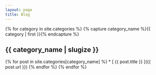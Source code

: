 ```yaml
---
layout: page
title: Blog
---
```


{% for category in site.categories %}
  {% capture category_name %}{{ category | first }}{% endcapture %}
  <h2> {{ category_name | slugize }} </h2>
  {% for post in site.categories[category_name] %}
    * [ {{ post.title }} ]({{ post.url }})
  {% endfor %}
{% endfor %}
